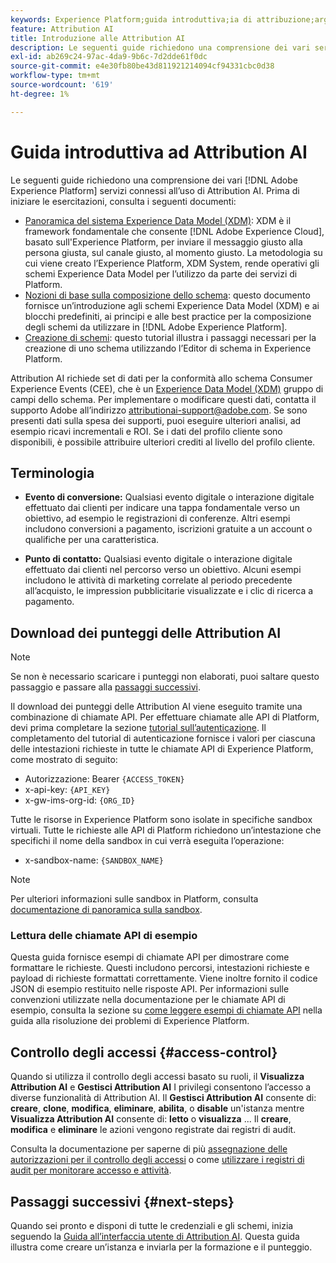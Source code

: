 ```yaml
---
keywords: Experience Platform;guida introduttiva;ia di attribuzione;argomenti popolari
feature: Attribution AI
title: Introduzione alle Attribution AI
description: Le seguenti guide richiedono una comprensione dei vari servizi Adobe Experience Platform coinvolti nell’utilizzo di Attribution AI. Prima di iniziare le esercitazioni, consulta i seguenti documenti.
exl-id: ab269c24-97ac-4da9-9b6c-7d2dde61f0dc
source-git-commit: e4e30fb80be43d811921214094cf94331cbc0d38
workflow-type: tm+mt
source-wordcount: '619'
ht-degree: 1%

---
```


# Guida introduttiva ad Attribution AI

Le seguenti guide richiedono una comprensione dei vari [!DNL Adobe Experience Platform] servizi connessi all’uso di Attribution AI. Prima di iniziare le esercitazioni, consulta i seguenti documenti:

- [Panoramica del sistema Experience Data Model (XDM)](../../xdm/home.md): XDM è il framework fondamentale che consente [!DNL Adobe Experience Cloud], basato sull&#39;Experience Platform, per inviare il messaggio giusto alla persona giusta, sul canale giusto, al momento giusto. La metodologia su cui viene creato l’Experience Platform, XDM System, rende operativi gli schemi Experience Data Model per l’utilizzo da parte dei servizi di Platform.
- [Nozioni di base sulla composizione dello schema](../../xdm/schema/composition.md): questo documento fornisce un’introduzione agli schemi Experience Data Model (XDM) e ai blocchi predefiniti, ai principi e alle best practice per la composizione degli schemi da utilizzare in [!DNL Adobe Experience Platform].
- [Creazione di schemi](../../xdm/tutorials/create-schema-ui.md): questo tutorial illustra i passaggi necessari per la creazione di uno schema utilizzando l’Editor di schema in Experience Platform.

Attribution AI richiede set di dati per la conformità allo schema Consumer Experience Events (CEE), che è un [Experience Data Model (XDM)](../../xdm/home.md) gruppo di campi dello schema. Per implementare o modificare questi dati, contatta il supporto Adobe all’indirizzo attributionai-support@adobe.com. Se sono presenti dati sulla spesa dei supporti, puoi eseguire ulteriori analisi, ad esempio ricavi incrementali e ROI. Se i dati del profilo cliente sono disponibili, è possibile attribuire ulteriori crediti al livello del profilo cliente.

## Terminologia

- **Evento di conversione:** Qualsiasi evento digitale o interazione digitale effettuato dai clienti per indicare una tappa fondamentale verso un obiettivo, ad esempio le registrazioni di conferenze. Altri esempi includono conversioni a pagamento, iscrizioni gratuite a un account o qualifiche per una caratteristica.

- **Punto di contatto:** Qualsiasi evento digitale o interazione digitale effettuato dai clienti nel percorso verso un obiettivo. Alcuni esempi includono le attività di marketing correlate al periodo precedente all’acquisto, le impression pubblicitarie visualizzate e i clic di ricerca a pagamento.

## Download dei punteggi delle Attribution AI

>[!NOTE]
>
>Se non è necessario scaricare i punteggi non elaborati, puoi saltare questo passaggio e passare alla [passaggi successivi](#next-steps).

Il download dei punteggi delle Attribution AI viene eseguito tramite una combinazione di chiamate API. Per effettuare chiamate alle API di Platform, devi prima completare la sezione [tutorial sull’autenticazione](https://www.adobe.com/go/platform-api-authentication-en). Il completamento del tutorial di autenticazione fornisce i valori per ciascuna delle intestazioni richieste in tutte le chiamate API di Experience Platform, come mostrato di seguito:

- Autorizzazione: Bearer `{ACCESS_TOKEN}`
- x-api-key: `{API_KEY}`
- x-gw-ims-org-id: `{ORG_ID}`

Tutte le risorse in Experience Platform sono isolate in specifiche sandbox virtuali. Tutte le richieste alle API di Platform richiedono un’intestazione che specifichi il nome della sandbox in cui verrà eseguita l’operazione:

- x-sandbox-name: `{SANDBOX_NAME}`

>[!NOTE]
>
>Per ulteriori informazioni sulle sandbox in Platform, consulta [documentazione di panoramica sulla sandbox](../../sandboxes/home.md).

### Lettura delle chiamate API di esempio

Questa guida fornisce esempi di chiamate API per dimostrare come formattare le richieste. Questi includono percorsi, intestazioni richieste e payload di richieste formattati correttamente. Viene inoltre fornito il codice JSON di esempio restituito nelle risposte API. Per informazioni sulle convenzioni utilizzate nella documentazione per le chiamate API di esempio, consulta la sezione su [come leggere esempi di chiamate API](../../landing/troubleshooting.md) nella guida alla risoluzione dei problemi di Experience Platform.

## Controllo degli accessi {#access-control}

Quando si utilizza il controllo degli accessi basato su ruoli, il **Visualizza Attribution AI** e **Gestisci Attribution AI** I privilegi consentono l’accesso a diverse funzionalità di Attribution AI. Il **Gestisci Attribution AI** consente di: **creare**, **clone**, **modifica**, **eliminare**, **abilita**, o **disable** un&#39;istanza mentre **Visualizza Attribution AI** consente di: **letto** o **visualizza** ... Il **creare**, **modifica** e **eliminare** le azioni vengono registrate dai registri di audit.

Consulta la documentazione per saperne di più [assegnazione delle autorizzazioni per il controllo degli accessi](../../../help/access-control/home.md) o come [utilizzare i registri di audit per monitorare accesso e attività](../../../help/landing/governance-privacy-security/audit-logs/overview.md).

## Passaggi successivi {#next-steps}

Quando sei pronto e disponi di tutte le credenziali e gli schemi, inizia seguendo la [Guida all’interfaccia utente di Attribution AI](./user-guide.md). Questa guida illustra come creare un’istanza e inviarla per la formazione e il punteggio.
